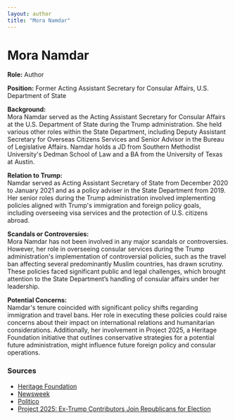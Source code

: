 ```yaml
---
layout: author
title: "Mora Namdar"
---
```


# Mora Namdar

**Role:** Author

**Position:** Former Acting Assistant Secretary for Consular Affairs, U.S. Department of State

**Background:**  
Mora Namdar served as the Acting Assistant Secretary for Consular Affairs at the U.S. Department of State during the Trump administration. She held various other roles within the State Department, including Deputy Assistant Secretary for Overseas Citizens Services and Senior Advisor in the Bureau of Legislative Affairs. Namdar holds a JD from Southern Methodist University's Dedman School of Law and a BA from the University of Texas at Austin.

**Relation to Trump:**  
Namdar served as Acting Assistant Secretary of State from December 2020 to January 2021 and as a policy adviser in the State Department from 2019. Her senior roles during the Trump administration involved implementing policies aligned with Trump's immigration and foreign policy goals, including overseeing visa services and the protection of U.S. citizens abroad.

**Scandals or Controversies:**  
Mora Namdar has not been involved in any major scandals or controversies. However, her role in overseeing consular services during the Trump administration's implementation of controversial policies, such as the travel ban affecting several predominantly Muslim countries, has drawn scrutiny. These policies faced significant public and legal challenges, which brought attention to the State Department’s handling of consular affairs under her leadership.

**Potential Concerns:**  
Namdar's tenure coincided with significant policy shifts regarding immigration and travel bans. Her role in executing these policies could raise concerns about their impact on international relations and humanitarian considerations. Additionally, her involvement in Project 2025, a Heritage Foundation initiative that outlines conservative strategies for a potential future administration, might influence future foreign policy and consular operations.

### Sources
- [Heritage Foundation](https://www.heritage.org/press/project-2025-publishes-comprehensive-policy-guide-mandate-leadership-the-conservative-promise)
- [Newsweek](https://www.newsweek.com/ex-trump-administration-officials-involved-project-2025-full-list-1816080)
- [Politico](https://www.politico.com/news/2024/07/30/head-of-heritages-project-2025-steps-down-00108793)
- [Project 2025: Ex-Trump Contributors Join Republicans for Election](https://www.newsweek.com/project-2025-ex-trump-contributors-republicans-election-1922933)
